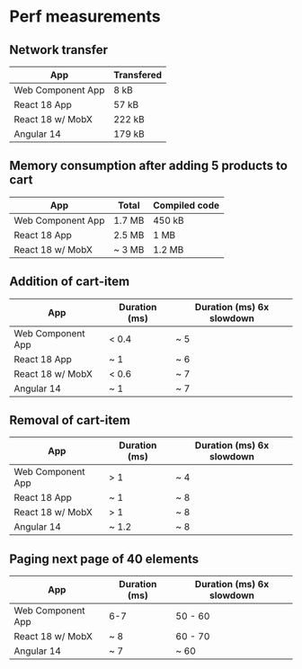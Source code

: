 # Perf measurements

## Network transfer

| App               | Transfered |
| ----------------- | ---------- |
| Web Component App | 8 kB       |
| React 18 App      | 57 kB      |
| React 18 w/ MobX  | 222 kB     |
| Angular 14        | 179 kB     |

## Memory consumption after adding 5 products to cart

| App               | Total  | Compiled code |
| ----------------- | ------ | ------------- |
| Web Component App | 1.7 MB | 450 kB        |
| React 18 App      | 2.5 MB | 1 MB          |
| React 18 w/ MobX  | ~ 3 MB | 1.2 MB        |

## Addition of cart-item

| App               | Duration (ms) | Duration (ms) 6x slowdown |
| ----------------- | ------------- | ------------------------- |
| Web Component App | < 0.4         | ~ 5                       |
| React 18 App      | ~ 1           | ~ 6                       |
| React 18 w/ MobX  | < 0.6         | ~ 7                       |
| Angular 14        | ~ 1           | ~ 7                       |

## Removal of cart-item

| App               | Duration (ms) | Duration (ms) 6x slowdown |
| ----------------- | ------------- | ------------------------- |
| Web Component App | > 1           | ~ 4                       |
| React 18 App      | ~ 1           | ~ 8                       |
| React 18 w/ MobX  | > 1           | ~ 8                       |
| Angular 14        | ~ 1.2         | ~ 8                       |

## Paging next page of 40 elements

| App               | Duration (ms) | Duration (ms) 6x slowdown |
| ----------------- | ------------- | ------------------------- |
| Web Component App | 6-7           | 50 - 60                   |
| React 18 w/ MobX  | ~ 8           | 60 - 70                   |
| Angular 14        | ~ 7           | ~ 60                      |
